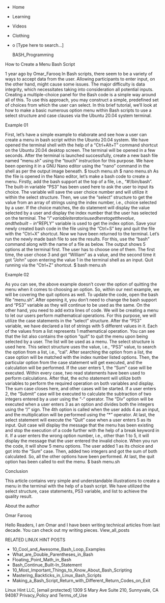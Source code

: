 





















































* Home
* Learning
* Videos
* Clothing
*
  o [Type here to search...]


   BASH_Programming


How to Create a Menu Bash Script

1 year ago
by Omar_Farooq
In Bash scripts, there seem to be a variety of ways to accept data from the
user. Allowing participants to enter input, on the other hand, might cause some
issues. The major difficulty is data integrity, which necessitates taking into
consideration all potential inputs. Creating a multiple-choice panel for the
Bash code is a simple way around all of this. To use this approach, you may
construct a simple, predefined set of choices from which the user can select.
In this brief tutorial, we’ll look at how to make a basic numerous option menu
within Bash scripts to use a select structure and case clauses via the Ubuntu
20.04 system terminal.

Example 01

First, let’s have a simple example to elaborate and see how a user can create a
menu in bash script within the Ubuntu 20.04 system. We have opened the terminal
shell with the help of a “Ctrl+Alt+T” command shortcut on the Ubuntu 20.04
desktop screen. The terminal will be opened in a few seconds.
After the terminal is launched successfully, create a new bash file named
“menu.sh” using the “touch” instruction for this purpose. We have been opening
it in a GNU Nano editor using the “nano” command in the shell as per the output
image beneath.
$ touch menu.sh
$ nano menu.sh
As the file is opened in the Nano editor, let’s make a bash code to create a
menu. Firstly, add the bash support at the top of a file, i.e., “#!/bin/bash”.
The built-in variable “PS3” has been used here to ask the user to input its
choice.
The variable will save the user choice number and will utilize it within the
select structure. Then, we use the “select” structure to get the value from an
array of strings using the index number, i.e., choice selected by a user. If
the choice matches, the do statement will display the value selected by a user
and display the index number that the user has selected on the terminal. The
“$i” variable iterator is used here to get the value, and the built-in “$REPLY”
variable is used to get the index option.
Save your newly created bash code in the file using the “Ctrl+S” key and quit
the file with the “Ctrl+X” shortcut. Now we have been returned to the terminal.
Let’s run the newly made bash file to see the results.
For this, use the “bash” command along with the name of a file as below. The
output shows 5 options at the terminal first. The user has to choose one of
them. The first time, the user chose 3 and got “William” as a value, and the
second time it got “John” upon entering the value 1 in the terminal shell as an
input. Quit running via the “Ctrl+Z” shortcut.
$ bash menu.sh

Example 02

As you can see, the above example doesn’t cover the option of quitting the menu
when it comes to choosing an option. So, within our next example, we will be
covering the quit options as well. To update the code, open the bash file
“menu.sh”. After opening it, you don’t need to change the bash support and
“PS3” variable as they will continue to be used as the same.
On the other hand, you need to add extra lines of code. We will be creating a
menu to let our users perform mathematical operations. For this purpose, we
will utilize the case statements in the “select” structure. After the “PS3”
variable, we have declared a list of strings with 5 different values in it.
Each of the values from a list represents 1 mathematical operation.
You can see that the list also contains the option “quit” to quit the menu upon
being selected by a user. The list will be used as a menu. The select structure
is used here. This select structure uses the value, i.e., “PS3” value, to
search the option from a list, i.e., “cal”.
After searching the option from a list, the case option will be matched with
the index number listed options. Then, the particular option from the case
statement will get executed, and the calculation will be performed. If the user
enters 1, the “Sum” case will be executed. Within every case, two read
statements have been used to perform calculations. After that, the echo
statement will utilize both variables to perform the required operation on both
variables and display. The sum case closes here, and other cases will be
started.
If a user enters 2, the “Submit” case will be executed to calculate the
subtraction of two integers entered by a user using the “-“ operator. The “Div”
option will be executed when a user enters 3 as an option and divides both the
integers using the “/” sign. The 4th option is called when the user adds 4 as
an input, and the multiplication will be performed using the “*” operator.
At last, the select statement will execute the “Quit” case when a user enters 5
as its input. Quit case will display the message that the menu has been
existing and stop the execution of a code further with the help of a break
keyword in it. If a user enters the wrong option number, i.e., other than 1 to
5, it will display the message that the user entered the invalid choice.
When you run the code, it will show 5 menu options. The user added 1 as its
choice and got into the “Sum” case. Then, added two integers and got the sum of
both calculated. So, all the other options have been performed. At last, the
quit option has been called to exit the menu.
$ bash menu.sh

Conclusion

This article contains very simple and understandable illustrations to create a
menu in the terminal with the help of a bash script. We have utilized the
select structure, case statements, PS3 variable, and list to achieve the
quality result.


About the author


Omar Farooq

Hello Readers, I am Omar and I have been writing technical articles from last
decade. You can check out my writing pieces.
View_all_posts

RELATED LINUX HINT POSTS


* 10_Cool_and_Awesome_Bash_Loop_Examples
* What_are_Double_Parentheses_in_Bash
* Floating_Point_Math_in_Bash
* Bash_Continue_Built-In_Statement
* 10_Most_Important_Things_to_Know_About_Bash_Scripting
* Mastering_Backticks_in_Linux_Bash_Scripts
* Making_a_Bash_Script_Return_with_Different_Return_Codes_on_Exit

Linux Hint LLC, [email protected]
1309 S Mary Ave Suite 210, Sunnyvale, CA 94087
 Privacy_Policy and Terms_of_Use
